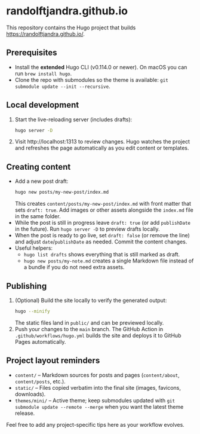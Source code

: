 # randolftjandra.github.io

This repository contains the Hugo project that builds https://randolftjandra.github.io/.

## Prerequisites
- Install the **extended** Hugo CLI (v0.114.0 or newer). On macOS you can run `brew install hugo`.
- Clone the repo with submodules so the theme is available: `git submodule update --init --recursive`.

## Local development
1. Start the live-reloading server (includes drafts):
   ```sh
   hugo server -D
   ```
2. Visit http://localhost:1313 to review changes. Hugo watches the project and refreshes the page automatically as you edit content or templates.

## Creating content
- Add a new post draft:
  ```sh
  hugo new posts/my-new-post/index.md
  ```
  This creates `content/posts/my-new-post/index.md` with front matter that sets `draft: true`. Add images or other assets alongside the `index.md` file in the same folder.
- While the post is still in progress leave `draft: true` (or add `publishDate` in the future). Run `hugo server -D` to preview drafts locally.
- When the post is ready to go live, set `draft: false` (or remove the line) and adjust `date`/`publishDate` as needed. Commit the content changes.
- Useful helpers:
  - `hugo list drafts` shows everything that is still marked as draft.
  - `hugo new posts/my-note.md` creates a single Markdown file instead of a bundle if you do not need extra assets.

## Publishing
1. (Optional) Build the site locally to verify the generated output:
   ```sh
   hugo --minify
   ```
   The static files land in `public/` and can be previewed locally.
2. Push your changes to the `main` branch. The GitHub Action in `.github/workflows/hugo.yml` builds the site and deploys it to GitHub Pages automatically.

## Project layout reminders
- `content/` – Markdown sources for posts and pages (`content/about`, `content/posts`, etc.).
- `static/` – Files copied verbatim into the final site (images, favicons, downloads).
- `themes/mini/` – Active theme; keep submodules updated with `git submodule update --remote --merge` when you want the latest theme release.

Feel free to add any project-specific tips here as your workflow evolves.
